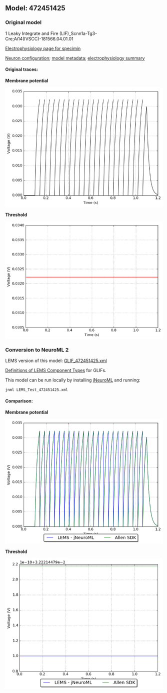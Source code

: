 
## Model: 472451425

### Original model

1 Leaky Integrate and Fire (LIF)_Scnn1a-Tg3-Cre;Ai14(IVSCC)-181566.04.01.01

[Electrophysiology page for specimin](http://celltypes.brain-map.org/mouse/experiment/electrophysiology/470098860)

[Neuron configuration](neuron_config.json); [model metadata](model_metadata.json); [electrophysiology summary](ephys_sweeps.json)

#### Original traces:

**Membrane potential**

![Original](MembranePotential_180pA.png)

**Threshold**

![Threshold](Threshold_180pA.png)

### Conversion to NeuroML 2

LEMS version of this model: [GLIF_472451425.xml](GLIF_472451425.xml)

[Definitions of LEMS Component Types](../GLIFs.xml) for GLIFs.

This model can be run locally by installing [jNeuroML](https://github.com/NeuroML/jNeuroML) and running:

    jnml LEMS_Test_472451425.xml

#### Comparison:

**Membrane potential**

![Comparison](Comparison_180pA.png)

**Threshold**

![Comparison](Comparison_Threshold_180pA.png)